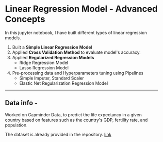 # Linear Regression Model - Advanced Concepts

In this jupyter notebook, I have built different types of linear regression models.

1. Built a **Simple Linear Regression Model**
2. Applied **Cross Validation Method** to evaluate model's accuracy.
3. Applied **Regularized Regression Models**
    - Ridge Regression Model
    - Lasso Regression Model
4. Pre-processing data and Hyperparameters tuning using Pipelines
    - Simple Imputer, Standard Scaler
    - Elastic Net Regularization Regression Model
---

## Data info -
Worked on Gapminder Data, to predict the life expectancy in a given country based on features such as the country's GDP, fertility rate, and population.

The dataset is already provided in the repository. [link](https://github.com/Ravjot03/Machine-Learning-Models/blob/master/Regression%20Models/Linear%20Regression/Advanced/gapminder.csv)
